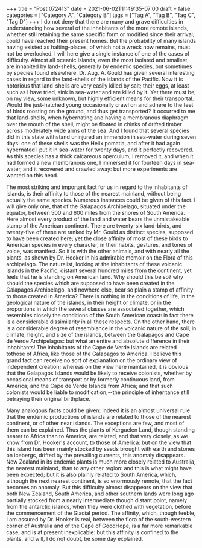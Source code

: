+++
title = "Post 072413"
date = 2021-06-02T11:49:35-07:00
draft = false
categories = ["Category A", "Category B"]
tags = ["Tag A", "Tag B", "Tag C", "Tag D"]
+++
I do not deny that there are many and grave difficulties in understanding how several of the inhabitants of the more remote islands, whether still retaining the same specific form or modified since their arrival, could have reached their present homes. But the probability of many islands having existed as halting-places, of which not a wreck now remains, must not be overlooked. I will here give a single instance of one of the cases of difficulty. Almost all oceanic islands, even the most isolated and smallest, are inhabited by land-shells, generally by endemic species, but sometimes by species found elsewhere. Dr. Aug. A. Gould has given several interesting cases in regard to the land-shells of the islands of the Pacific. Now it is notorious that land-shells are very easily killed by salt; their eggs, at least such as I have tried, sink in sea-water and are killed by it. Yet there must be, on my view, some unknown, but highly efficient means for their transportal. Would the just-hatched young occasionally crawl on and adhere to the feet of birds roosting on the ground, and thus get transported? It occurred to me that land-shells, when hybernating and having a membranous diaphragm over the mouth of the shell, might be floated in chinks of drifted timber across moderately wide arms of the sea. And I found that several species did in this state withstand uninjured an immersion in sea-water during seven days: one of these shells was the Helix pomatia, and after it had again hybernated I put it in sea-water for twenty days, and it perfectly recovered. As this species has a thick calcareous operculum, I removed it, and when it had formed a new membranous one, I immersed it for fourteen days in sea-water, and it recovered and crawled away: but more experiments are wanted on this head.

The most striking and important fact for us in regard to the inhabitants of islands, is their affinity to those of the nearest mainland, without being actually the same species. Numerous instances could be given of this fact. I will give only one, that of the Galapagos Archipelago, situated under the equator, between 500 and 600 miles from the shores of South America. Here almost every product of the land and water bears the unmistakeable stamp of the American continent. There are twenty-six land-birds, and twenty-five of these are ranked by Mr. Gould as distinct species, supposed to have been created here; yet the close affinity of most of these birds to American species in every character, in their habits, gestures, and tones of voice, was manifest. So it is with the other animals, and with nearly all the plants, as shown by Dr. Hooker in his admirable memoir on the Flora of this archipelago. The naturalist, looking at the inhabitants of these volcanic islands in the Pacific, distant several hundred miles from the continent, yet feels that he is standing on American land. Why should this be so? why should the species which are supposed to have been created in the Galapagos Archipelago, and nowhere else, bear so plain a stamp of affinity to those created in America? There is nothing in the conditions of life, in the geological nature of the islands, in their height or climate, or in the proportions in which the several classes are associated together, which resembles closely the conditions of the South American coast: in fact there is a considerable dissimilarity in all these respects. On the other hand, there is a considerable degree of resemblance in the volcanic nature of the soil, in climate, height, and size of the islands, between the Galapagos and Cape de Verde Archipelagos: but what an entire and absolute difference in their inhabitants! The inhabitants of the Cape de Verde Islands are related tothose of Africa, like those of the Galapagos to America. I believe this grand fact can receive no sort of explanation on the ordinary view of independent creation; whereas on the view here maintained, it is obvious that the Galapagos Islands would be likely to receive colonists, whether by occasional means of transport or by formerly continuous land, from America; and the Cape de Verde Islands from Africa; and that such colonists would be liable to modification;--the principle of inheritance still betraying their original birthplace.

Many analogous facts could be given: indeed it is an almost universal rule that the endemic productions of islands are related to those of the nearest continent, or of other near islands. The exceptions are few, and most of them can be explained. Thus the plants of Kerguelen Land, though standing nearer to Africa than to America, are related, and that very closely, as we know from Dr. Hooker's account, to those of America: but on the view that this island has been mainly stocked by seeds brought with earth and stones on icebergs, drifted by the prevailing currents, this anomaly disappears. New Zealand in its endemic plants is much more closely related to Australia, the nearest mainland, than to any other region: and this is what might have been expected; but it is also plainly related to South America, which, although the next nearest continent, is so enormously remote, that the fact becomes an anomaly. But this difficulty almost disappears on the view that both New Zealand, South America, and other southern lands were long ago partially stocked from a nearly intermediate though distant point, namely from the antarctic islands, when they were clothed with vegetation, before the commencement of the Glacial period. The affinity, which, though feeble, I am assured by Dr. Hooker is real, between the flora of the south-western corner of Australia and of the Cape of GoodHope, is a far more remarkable case, and is at present inexplicable: but this affinity is confined to the plants, and will, I do not doubt, be some day explained.
